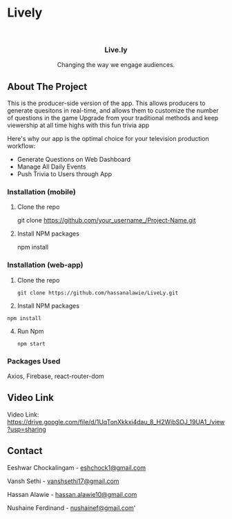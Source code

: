 # Lively

<br />
<p align="center">
  <a href="https://github.com/othneildrew/Best-README-Template%22%3E
    <img src="assets/logo.png" alt="Logo" width="80" height="80">
  </a>

  <h3 align="center">Live.ly</h3>

  <p align="center">
    Changing the way we engage audiences.
</p>

## About The Project
This is the producer-side version of the app. 
This allows producers to generate quesitons in real-time, and allows them to customize the number of questions in the game
Upgrade from your traditional methods and keep viewership at all time highs with this fun trivia app

Here's why our app is the optimal choice for your television production workflow:
* Generate Questions on Web Dashboard
* Manage All Daily Events 
* Push Trivia to Users through App

### Installation (mobile)

1. Clone the repo
   
   git clone https://github.com/your_username_/Project-Name.git
   

3. Install NPM packages
   
   npm install
   



### Installation (web-app)

1. Clone the repo
   
   ```git clone https://github.com/hassanalawie/LiveLy.git```
   

3. Install NPM packages
   
  ```
  npm install
  ```
   

4. Run Npm 
   
   ```npm start```
   

### Packages Used
Axios, Firebase, react-router-dom
## Video Link

Video Link: https://drive.google.com/file/d/1UqTonXkkxi4dau_8_H2WibSOJ_19UA1_/view?usp=sharing


## Contact
Eeshwar Chockalingam - eshchock1@gmail.com

Vansh Sethi - vanshsethi17@gmail.com

Hassan Alawie - hassan.alawie10@gmail.com

Nushaine Ferdinand - nushainef@gmail.com'
